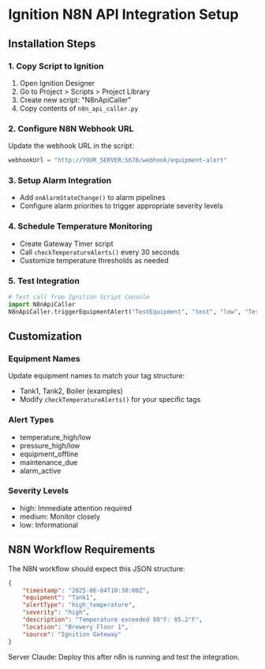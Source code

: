 # Ignition N8N API Integration Setup

## Installation Steps

### 1. Copy Script to Ignition
1. Open Ignition Designer
2. Go to Project > Scripts > Project Library
3. Create new script: "N8nApiCaller"
4. Copy contents of `n8n_api_caller.py`

### 2. Configure N8N Webhook URL
Update the webhook URL in the script:
```python
webhookUrl = "http://YOUR_SERVER:5678/webhook/equipment-alert"
```

### 3. Setup Alarm Integration
- Add `onAlarmStateChange()` to alarm pipelines
- Configure alarm priorities to trigger appropriate severity levels

### 4. Schedule Temperature Monitoring
- Create Gateway Timer script
- Call `checkTemperatureAlerts()` every 30 seconds
- Customize temperature thresholds as needed

### 5. Test Integration
```python
# Test call from Ignition Script Console
import N8nApiCaller
N8nApiCaller.triggerEquipmentAlert("TestEquipment", "test", "low", "Test alert from Ignition")
```

## Customization

### Equipment Names
Update equipment names to match your tag structure:
- Tank1, Tank2, Boiler (examples)
- Modify `checkTemperatureAlerts()` for your specific tags

### Alert Types
- temperature_high/low
- pressure_high/low  
- equipment_offline
- maintenance_due
- alarm_active

### Severity Levels
- high: Immediate attention required
- medium: Monitor closely
- low: Informational

## N8N Workflow Requirements

The N8N workflow should expect this JSON structure:
```json
{
    "timestamp": "2025-06-04T10:30:00Z",
    "equipment": "Tank1", 
    "alertType": "high_temperature",
    "severity": "high",
    "description": "Temperature exceeded 80°F: 85.2°F",
    "location": "Brewery Floor 1",
    "source": "Ignition Gateway"
}
```

Server Claude: Deploy this after n8n is running and test the integration.
